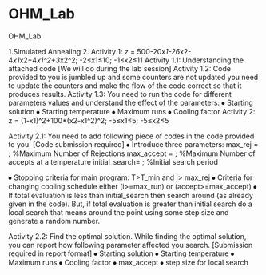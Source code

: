 # OHM_Lab
OHM_Lab

1.Simulated Annealing
2.
Activity 1: z = 500-20*x1-26*x2-4*x1*x2+4*x1^2+3*x2^2; -2≤x1≤10; -1≤x2≤11
Activity 1.1: Understanding the attached code [We will do during the lab session]
Activity 1.2: Code provided to you is jumbled up and some counters are not updated you need to update the counters and make the flow of the code correct so that it produces results. 
Activity 1.3: You need to run the code for different parameters values and understand the effect of the parameters: 
⦁	Starting solution 
⦁	Starting temperature 
⦁	Maximum runs 
⦁	Cooling factor 
Activity 2:  z = (1-x1)^2+100*(x2-x1^2)^2; -5≤x1≤5; -5≤x2≤5

Activity 2.1: You need to add following piece of codes in the code provided to you: [Code submission required]
⦁	Introduce three parameters: 
max_rej = ;            %Maximum Number of Rejections
max_accept = ;        %Maximum Number of accepts at a temperature 
initial_search= ;    %Initial search period 

⦁	Stopping criteria for main program: T>T_min and j> max_rej
⦁	Criteria for changing cooling schedule either (i>=max_run) or (accept>=max_accept)
⦁	If total evaluation is less than initial_search then search around (as already given in the code). But, if total evaluation is greater than initial search do a local search that means around the point using some step size and generate a random number.  

Activity 2.2: Find the optimal solution. While finding the optimal solution, you can report how following parameter affected you search. [Submission required in report format]
⦁	Starting solution 
⦁	Starting temperature 
⦁	Maximum runs 
⦁	Cooling factor 
⦁	max_accept
⦁	step size for local search 

